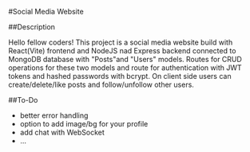 #Social Media Website

##Description

Hello fellow coders!
This project is a social media website build with React(Vite) frontend and NodeJS nad Express backend connected to MongoDB database with "Posts"and "Users" models. Routes for CRUD operations for these two models and route for authentication with JWT tokens and hashed passwords with bcrypt. On client side users can create/delete/like posts and follow/unfollow other users.

##To-Do

- better error handling
- option to add image/bg for your profile
- add chat with WebSocket
- ...
